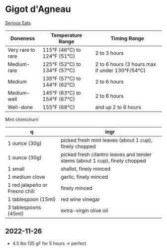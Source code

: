 # Gigot d'Agneau

[Serious Eats](https://www.seriouseats.com/sous-vide-leg-of-lamb-mint-cumin-black-mustard-recipe)

Doneness | Temperature Range |	Timing Range 
--- | --- | ---
Very rare to rare |	115°F (46°C) to 124°F (51°C) |	2 to 3 hours 
Medium-rare 	| 125°F (52°C) to 134°F (57°C) |	2 to 6 hours (3 hours max if under 130°F/54°C) 
Medium 	| 135°F (57°C) to 144°F (62°C) |	2 to 6 hours 
Medium-well | 	145°F (63°C) to 154°F (67°C) |	2 to 6 hours 
Well-done |	155°F (68°C) | and up 	2 to 6 hours 


Mint chimichurri

q | ingr
--- | ---
1 ounce (30g) | picked fresh mint leaves (about 1 cup), finely chopped
1 ounce (30g) | picked fresh cilantro leaves and tender stems (about 1 cup), finely chopped
1 small | shallot, finely minced
1 medium clove | garlic, finely minced
1 red jalapeño or Fresno chili | finely minced
1 tablespoon (15ml) | red wine vinegar
3 tablespoons (45ml) | extra-virgin olive oil

## 2022-11-26
- 4.5 lbs 135 gF for 5 hours -> perfect

